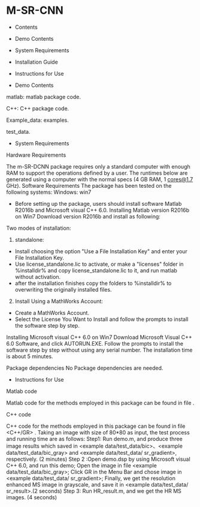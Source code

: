 # M-SR-CNN
- Contents

- Demo Contents

- System Requirements

- Installation Guide

- Instructions for Use

- Demo Contents

matlab: matlab package code.

C++: C++ package code.

Example_data: 
            examples.
            
test_data.

- System Requirements

Hardware Requirements

The m-SR-DCNN package requires only a standard computer with enough RAM to support the operations defined by a user. The runtimes below are generated using a computer with the normal specs (4 GB RAM, 1 cores@1.7 GHz).
Software Requirements
The package has been tested on the following systems:
Windows: win7

- Before setting up the package, users should install software Matlab R2016b and Microsoft visual C++ 6.0.
Installing Matlab version R2016b on Win7
Download version R2016b and install as following: 

Two modes of installation:
1) standalone:
- Install choosing the option "Use a File Installation Key" and enter your File Installation Key.
- Use license_standalone.lic to activate, or make a "licenses" folder in %installdir% and copy license_standalone.lic to it, and run matlab without activation.
- after the installation finishes copy the folders to %installdir% to overwriting the originally installed files.
2) Install Using a MathWorks Account:
- Create a MathWorks Account.
- Select the License You Want to Install and follow the prompts to install the software step by step.

Installing Microsoft visual C++ 6.0 on Win7
Download Microsoft Visual C++ 6.0 Software, and click AUTORUN.EXE. Follow the prompts to install the software step by step without using any serial number.
The installation time is about 5 minutes.

Package dependencies
No Package dependencies are needed.

- Instructions for Use

Matlab code

Matlab code for the methods employed in this package can be found in file <matlab> .
            
C++ code

C++ code for the methods employed in this package can be found in file <C++/GR> .
Taking an image with size of 80*80 as input, the test process and running time are as follows:
Step1: Run demo.m, and produce three image results which saved in <example data/test_data/bic>、<example data/test_data/bic_gray> and <example data/test_data/ sr_gradient>, respectively. (2 minutes)
Step 2 :Open demo.dsp by using Microsoft visual C++ 6.0, and run this demo;
Open the image in file <example data/test_data/bic_gray>; 
Click GR in the Menu Bar and chose image in <example data/test_data/ sr_gradient>;
Finally, we get the resolution enhanced MS image in grayscale, and save it in <example data/test_data/ sr_result>.(2 seconds)
Step 3: Run HR_result.m, and we get the HR MS images. (4 seconds)
